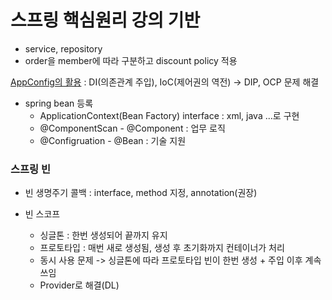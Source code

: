 # 스프링 핵심원리 강의 기반
- service, repository
- order을 member에 따라 구분하고 discount policy 적용


[AppConfig의 활용](https://github.com/pcochoco/spring_start/blob/main/src/main/java/hello/springs/AppConfig.java)
: DI(의존관계 주입), IoC(제어권의 역전) -> DIP, OCP 문제 해결 
- spring bean 등록
    - ApplicationContext(Bean Factory) interface : xml, java ...로 구현 
    - @ComponentScan - @Component : 업무 로직
    - @Configruation - @Bean : 기술 지원
 

### 스프링 빈 
- 빈 생명주기 콜백 : interface, method 지정, annotation(권장)
- 빈 스코프
    
    - 싱글톤 : 한번 생성되어 끝까지 유지
    - 프로토타입 : 매번 새로 생성됨, 생성 후 초기화까지 컨테이너가 처리 
    - 동시 사용 문제 -> 싱글톤에 따라 프로토타입 빈이 한번 생성 + 주입 이후 계속 쓰임
    - Provider로 해결(DL)

